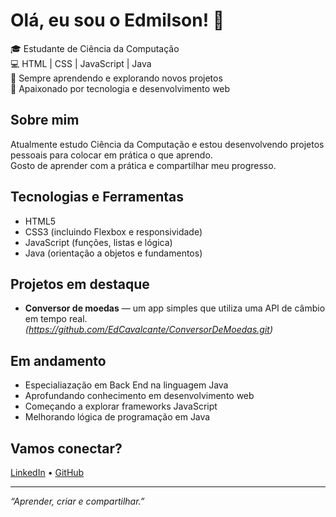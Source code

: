 # Olá, eu sou o Edmilson! 👋

🎓 Estudante de Ciência da Computação  
💻 HTML | CSS | JavaScript | Java  
🌱 Sempre aprendendo e explorando novos projetos  
🚀 Apaixonado por tecnologia e desenvolvimento web  

## Sobre mim

Atualmente estudo Ciência da Computação e estou desenvolvendo projetos pessoais para colocar em prática o que aprendo.  
Gosto de aprender com a prática e compartilhar meu progresso.

## Tecnologias e Ferramentas

- HTML5
- CSS3 (incluindo Flexbox e responsividade)
- JavaScript (funções, listas e lógica)
- Java (orientação a objetos e fundamentos)

## Projetos em destaque

- **Conversor de moedas** — um app simples que utiliza uma API de câmbio em tempo real.  
*(https://github.com/EdCavalcante/ConversorDeMoedas.git)*

## Em andamento
- Especialiazação em Back End na linguagem Java
- Aprofundando conhecimento em desenvolvimento web
- Começando a explorar frameworks JavaScript
- Melhorando lógica de programação em Java

## Vamos conectar?

[LinkedIn](https://www.linkedin.com/in/edmilson-cavalcante/) • [GitHub](https://github.com/EdCavalcante)  

---

_“Aprender, criar e compartilhar.”_
